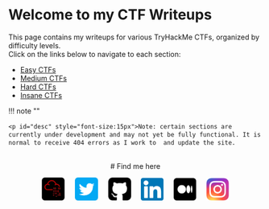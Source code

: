 # Welcome to my CTF Writeups

This page contains my writeups for various TryHackMe CTFs, organized by difficulty levels. 
<br>Click on the links below to navigate to each section:

- [Easy CTFs](easy/colddbox.md)
- [Medium CTFs](medium/index.md)
- [Hard CTFs](hard/index.md)
- [Insane CTFs](insane/index.md)


!!! note ""

    <p id="desc" style="font-size:15px">Note: certain sections are currently under development and may not yet be fully functional. It is normal to receive 404 errors as I work to  and update the site.


<br>
<center>
# Find me here

   <a href="https://tryhackme.com/p/vasanth.vanan" target="_blank"><img src="/assets/logos/thm.png" alt="TryHackMe" width="46"></a>&nbsp;&nbsp;&nbsp;&nbsp;
   <a href="https://twitter.com/vasanth__vanan" target="_blank"><img src="/assets/logos/twitter.png" alt="Twitter" width="46"></a>&nbsp;&nbsp;&nbsp;&nbsp;
   <a href="https://github.com/VasanthVanan" target="_blank"><img src="/assets/logos/github.png" alt="Github" width="46"></a>&nbsp;&nbsp;&nbsp;&nbsp;
   <a href="https://www.linkedin.com/in/vasanthavanan/" target="_blank"><img src="/assets/logos/linkedin.png" alt="LinkedIn" width="45"></a>&nbsp;&nbsp;&nbsp;&nbsp;
      <a href="https://medium.com/@vasanthavanan" target="_blank"><img src="/assets/logos/medium.png" alt="Medium" width="45"></a>&nbsp;&nbsp;&nbsp;&nbsp;
   <a href="https://www.instagram.com/vasanth_vanan/" target="_blank"><img src="/assets/logos/insta.png" alt="Instagram" width="45"></a>
   </center>

